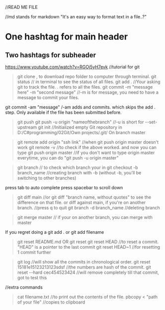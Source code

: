 //READ ME FILE

//md stands for markdown "It's an easy way to format text in a file..?"

# One hashtag for main header

## Two hashtags for subheader 
https://www.youtube.com/watch?v=RGOj5yH7evk     //tutorial for git

>git clone <link>, to download repo folder to computer through terminal.
>git status // in terminal to see the status of all files.
>git add .   //Your asking git to track the file.  . refers to all the files.
>git commit -m "message here" -m "second message"    //-m is for message, you need to have a message to commit your files.

git commit -am "message"    /-am adds and commits. which skips the add . step. Only available if the file has been submitted before.

>git push
>git push -u origin "nameofthebranch"    //-u is short for --set-upstream
>git init    //Initialized empty Git repository in D:/C#programming/02Git/Own projects/.git/
On branch master

>git remote add origin "ssh link"  //when git push origin master doesn't work
>git remote -v     //to check if the above worked. and now you can type
>git push origin master    //if you don't want to type origin master everytime, you can do "git push -u origin master"

>git branch // to check which branch your in
>git checkout -b branch_name //creating branch with -b (without -b, you'll be switching to other branches)

press tab to auto complete
press spacebar to scroll down

>git diff main //or git diff "branch name, without quotes" to see the difference on that file. or diff against main, if you're on another branch.
                //press q to quit
>git branch -d branch_name        //deleting branch

>git merge master        // if your on another branch, you can merge with master

If you regret doing a git add . or git add filename
>git reset README.md OR git reset
>git reset HEAD     //to reset a commit. "HEAD" is a pointer to the last commit
>git reset HEAD~1   //for resetting 1 commit further

>git log        //will show all the commits in chronological order.
>git reset 15181e15123213123sdsf //the numbers are hash of the commit.
>git reset --hard cec454523424      //will remove completely till that commit, got to test this

//extra commands
>cat filename.txt    //to print out the contents of the file.
>pbcopy < "path of your file"    //copies to clipboard
